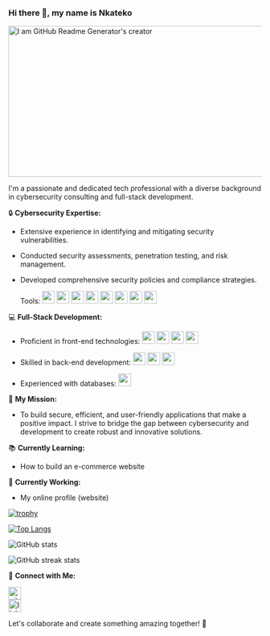 ### Hi there 👋, my name is Nkateko

<img src="https://www.chitkara.edu.in/blogs/wp-content/uploads/2022/11/FULL-STACK-VS-CYBER-SECURITY.jpg" alt="I am GitHub Readme Generator's creator" width="1000" height="300">

I'm a passionate and dedicated tech professional with a diverse background in cybersecurity consulting and full-stack development.

🔒 **Cybersecurity Expertise:**
- Extensive experience in identifying and mitigating security vulnerabilities.
- Conducted security assessments, penetration testing, and risk management.
- Developed comprehensive security policies and compliance strategies.

  Tools: 
  <img src="https://img.shields.io/badge/Metasploit-2A2E42?style=for-the-badge&logo=metasploit&logoColor=white" height="25"> 
  <img src="https://img.shields.io/badge/Nessus-00C176?style=for-the-badge&logo=tenable&logoColor=white" height="25"> 
  <img src="https://img.shields.io/badge/Nmap-4682B4?style=for-the-badge&logo=nmap&logoColor=white" height="25"> 
  <img src="https://img.shields.io/badge/OWASP%20ZAP-9B3E95?style=for-the-badge&logo=owasp&logoColor=white" height="25"> 
  <img src="https://img.shields.io/badge/Vega-005F87?style=for-the-badge&logo=vega&logoColor=white" height="25"> 
  <img src="https://img.shields.io/badge/Pentest%20Tools-007ACC?style=for-the-badge&logo=pentest&logoColor=white" height="25"> 
  <img src="https://img.shields.io/badge/Wireshark-1679A7?style=for-the-badge&logo=wireshark&logoColor=white" height="25"> 
  <img src="https://img.shields.io/badge/Advanced%20IP%20Scanner-1A73E8?style=for-the-badge&logo=advancedipscanner&logoColor=white" height="25"> 

💻 **Full-Stack Development:**
- Proficient in front-end technologies: 
  <img src="https://img.shields.io/badge/HTML-E34F26?style=for-the-badge&logo=html5&logoColor=white" height="25"> 
  <img src="https://img.shields.io/badge/CSS-1572B6?style=for-the-badge&logo=css3&logoColor=white" height="25"> 
  <img src="https://img.shields.io/badge/JavaScript-F7DF1E?style=for-the-badge&logo=javascript&logoColor=black" height="25"> 
  <img src="https://img.shields.io/badge/Bootstrap-7952B3?style=for-the-badge&logo=bootstrap&logoColor=white" height="25">
  
- Skilled in back-end development: 
  <img src="https://img.shields.io/badge/Python-3776AB?style=for-the-badge&logo=python&logoColor=white" height="25"> 
  <img src="https://img.shields.io/badge/Java-007396?style=for-the-badge&logo=java&logoColor=white" height="25"> 
  <img src="https://img.shields.io/badge/C++-00599C?style=for-the-badge&logo=cplusplus&logoColor=white" height="25"> 
  
- Experienced with databases: 
  <img src="https://img.shields.io/badge/MySQL-4479A1?style=for-the-badge&logo=mysql&logoColor=white" height="25">

🌟 **My Mission:**
- To build secure, efficient, and user-friendly applications that make a positive impact. I strive to bridge the gap between cybersecurity and development to create robust and innovative solutions.

📚 **Currently Learning:**
- How to build an e-commerce website

🔭 **Currently Working:**
- My online profile (website)

<!-- Trophy -->
[![trophy](https://github-profile-trophy.vercel.app/?username=nkateko75&theme=nord)](https://github.com/ryo-ma/github-profile-trophy)

<!-- Top Languages -->
[![Top Langs](https://github-readme-stats.vercel.app/api/top-langs/?username=nkateko75&layout=compact&theme=nord)](https://github.com/anuraghazra/github-readme-stats)

<!-- GitHub Stats -->
![GitHub stats](https://github-readme-stats.vercel.app/api?username=nkateko75&show_icons=true&count_private=true&theme=nord)

<!-- GitHub Streak Stats -->
![GitHub streak stats](https://streak-stats.demolab.com/?user=nkateko75&theme=nord)


🔗 **Connect with Me:**

[<img src='https://cdn.jsdelivr.net/npm/simple-icons@3.0.1/icons/github.svg' alt='github' height='25'>](https://github.com/nkateko75)  
[<img src='https://cdn.jsdelivr.net/npm/simple-icons@3.0.1/icons/linkedin.svg' alt='linkedin' height='25'>](https://www.linkedin.com/in/nkateko-princess-maluleke-b35b8b204//) 

Let's collaborate and create something amazing together! 🚀
